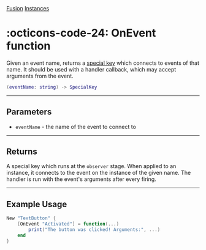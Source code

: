 <nav class="fusiondoc-api-breadcrumbs">
	<a href="../..">Fusion</a>
	<a href="..">Instances</a>
</nav>

<h1 class="fusiondoc-api-header" markdown>
	<span class="fusiondoc-api-icon" markdown>:octicons-code-24:</span>
	<span class="fusiondoc-api-name">OnEvent</span>
	<span class="fusiondoc-api-pills">
		<span class="fusiondoc-api-pill-type">function</span>
	</span>
</h1>

Given an event name, returns a [special key](./specialkey.md) which connects to
events of that name. It should be used with a handler callback, which may accept
arguments from the event.

```Lua
(eventName: string) -> SpecialKey
```

-----

## Parameters

- `eventName` - the name of the event to connect to

-----

## Returns

A special key which runs at the `observer` stage. When applied to an instance,
it connects to the event on the instance of the given name. The handler is run
with the event's arguments after every firing.

-----

## Example Usage

```Lua
New "TextButton" {
	[OnEvent "Activated"] = function(...)
		print("The button was clicked! Arguments:", ...)
	end
}
```